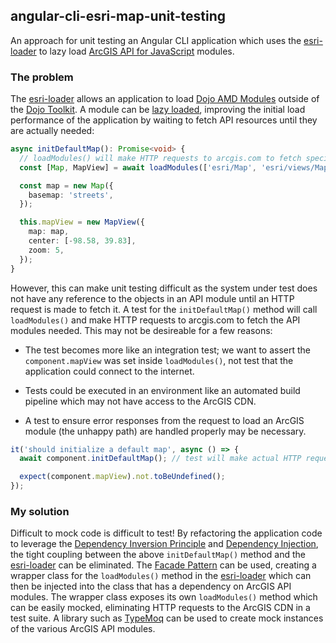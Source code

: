 ## angular-cli-esri-map-unit-testing

An approach for unit testing an Angular CLI application which uses the [esri-loader](https://github.com/Esri/esri-loader) to lazy load [ArcGIS API for JavaScript](https://developers.arcgis.com/javascript/) modules.

### The problem

The [esri-loader](https://github.com/Esri/esri-loader) allows an application to load [Dojo AMD Modules](https://dojotoolkit.org/documentation/tutorials/1.10/modules/index.html) outside of the [Dojo Toolkit](https://dojotoolkit.org/). A module can be [lazy loaded](https://github.com/Esri/esri-loader#lazy-loading-the-arcgis-api-for-javascript), improving the initial load performance of the application by waiting to fetch API resources until they are actually needed:

```typescript
async initDefaultMap(): Promise<void> {
  // loadModules() will make HTTP requests to arcgis.com to fetch specified modules
  const [Map, MapView] = await loadModules(['esri/Map', 'esri/views/MapView']);

  const map = new Map({
    basemap: 'streets',
  });

  this.mapView = new MapView({
    map: map,
    center: [-98.58, 39.83],
    zoom: 5,
  });
}
```

However, this can make unit testing difficult as the system under test does not have any reference to the objects in an API module until an HTTP request is made to fetch it. A test for the `initDefaultMap()` method will call `loadModules()` and make HTTP requests to arcgis.com to fetch the API modules needed. This may not be desireable for a few reasons:

- The test becomes more like an integration test; we want to assert the `component.mapView` was set inside `loadModules()`, not test that the application could connect to the internet.

- Tests could be executed in an environment like an automated build pipeline which may not have access to the ArcGIS CDN.

- A test to ensure error responses from the request to load an ArcGIS module (the unhappy path) are handled properly may be necessary.

```typescript
it('should initialize a default map', async () => {
  await component.initDefaultMap(); // test will make actual HTTP requests!

  expect(component.mapView).not.toBeUndefined();
});
```

### My solution

Difficult to mock code is difficult to test! By refactoring the application code to leverage the [Dependency Inversion Principle](https://en.wikipedia.org/wiki/Dependency_inversion_principle) and [Dependency Injection](https://en.wikipedia.org/wiki/Dependency_injection), the tight coupling between the above `initDefaultMap()` method and the [esri-loader](https://github.com/Esri/esri-loader) can be eliminated. The [Facade Pattern](https://en.wikipedia.org/wiki/Facade_pattern) can be used, creating a wrapper class for the `loadModules()` method in the [esri-loader](https://github.com/Esri/esri-loader) which can then be injected into the class that has a dependency on ArcGIS API modules. The wrapper class exposes its own `loadModules()` method which can be easily mocked, eliminating HTTP requests to the ArcGIS CDN in a test suite. A library such as [TypeMoq](https://github.com/florinn/typemoq) can be used to create mock instances of the various ArcGIS API modules.
